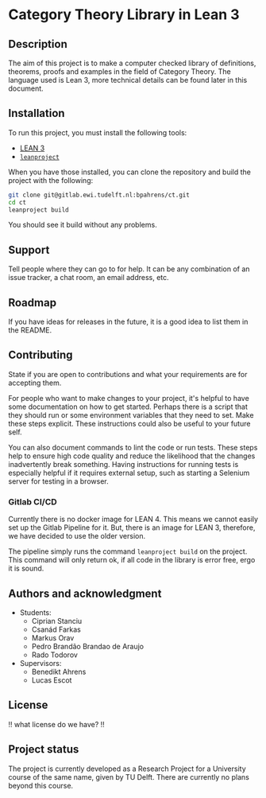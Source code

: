 # Category Theory Library in Lean 3

## Description
The aim of this project is to make a computer checked library of definitions, theorems, proofs and examples in the field of Category Theory.
The language used is Lean 3, more technical details can be found later in this document.

## Installation
To run this project, you must install the following tools:
- [LEAN 3](https://leanprover-community.github.io/get_started.html)
- [`leanproject`](https://leanprover-community.github.io/leanproject.html)

When you have those installed, you can clone the repository and build the project with the following:
```bash
git clone git@gitlab.ewi.tudelft.nl:bpahrens/ct.git
cd ct
leanproject build
```
You should see it build without any problems.

## Support
Tell people where they can go to for help. It can be any combination of an issue tracker, a chat room, an email address, etc.

## Roadmap
If you have ideas for releases in the future, it is a good idea to list them in the README.

## Contributing
State if you are open to contributions and what your requirements are for accepting them.

For people who want to make changes to your project, it's helpful to have some documentation on how to get started. Perhaps there is a script that they should run or some environment variables that they need to set. Make these steps explicit. These instructions could also be useful to your future self.

You can also document commands to lint the code or run tests. These steps help to ensure high code quality and reduce the likelihood that the changes inadvertently break something. Having instructions for running tests is especially helpful if it requires external setup, such as starting a Selenium server for testing in a browser.

### Gitlab CI/CD

 Currently there is no docker image for LEAN 4.
 This means we cannot easily set up the Gitlab Pipeline for it.
 But, there is an image for LEAN 3, therefore, we have decided to use the older version.
 
 The pipeline simply runs the command `leanproject build` on the project.
 This command will only return ok, if all code in the library is error free, ergo it is sound.

## Authors and acknowledgment

- Students:
  - Ciprian Stanciu
  - Csanád Farkas
  - Markus Orav
  - Pedro Brandão Brandao de Araujo
  - Rado Todorov
- Supervisors:
  - Benedikt Ahrens
  - Lucas Escot

## License
!! what license do we have? !!

## Project status
The project is currently developed as a Research Project for a University course of the same name, given by TU Delft.
There are currently no plans beyond this course.
